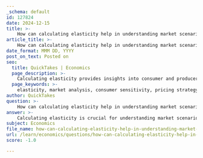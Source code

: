 ```yaml
---
_schema: default
id: 127824
date: 2024-12-15
title: >-
    How can calculating elasticity help in understanding market scenarios?
article_title: >-
    How can calculating elasticity help in understanding market scenarios?
date_format: MMM DD, YYYY
post_on_text: Posted on
seo:
  title: QuickTakes | Economics
  page_description: >-
    Calculating elasticity provides insights into consumer and producer responses to price changes, helping businesses and policymakers make informed decisions about pricing strategies, market predictions, and revenue implications.
  page_keywords: >-
    elasticity, market analysis, consumer sensitivity, pricing strategy, demand response, total revenue, cross-price elasticity, income elasticity, business decision-making, economic factors
author: QuickTakes
question: >-
    How can calculating elasticity help in understanding market scenarios?
answer: >-
    Calculating elasticity is crucial for understanding market scenarios as it provides insights into how consumers and producers respond to changes in price, income, and other economic factors. Here are several ways in which elasticity helps in analyzing market conditions:\n\n1. **Understanding Consumer Sensitivity**: Price elasticity of demand measures how sensitive consumers are to price changes. If a product has high elasticity (greater than 1), a small increase in price can lead to a significant drop in quantity demanded. Conversely, if demand is inelastic (less than 1), price changes have little effect on demand. This understanding helps businesses set optimal pricing strategies to maximize revenue.\n\n2. **Strategic Pricing Decisions**: Firms can use elasticity to determine the best pricing strategies. For example, if a product is elastic, businesses may avoid raising prices to prevent losing customers. On the other hand, if demand is inelastic, they might increase prices to boost revenue without significantly affecting sales volume.\n\n3. **Predicting Market Reactions**: Elasticity helps predict how changes in economic conditions, such as shifts in consumer income or the introduction of substitutes, will impact demand and supply. For instance, if consumer incomes rise, the income elasticity of demand can indicate whether demand for a product will increase or decrease.\n\n4. **Cross-Price Elasticity Insights**: Cross-price elasticity of demand measures how the demand for one good changes in response to the price change of another good. This is particularly useful for understanding competitive dynamics in the market. For example, if the price of coffee rises and the demand for tea increases, it indicates that these two products are substitutes.\n\n5. **Total Revenue Implications**: Understanding the relationship between elasticity and total revenue is vital. If demand is elastic, lowering prices can increase total revenue, while raising prices may decrease it. Conversely, if demand is inelastic, raising prices can lead to higher total revenue.\n\n6. **Real-World Applications**: Elasticity concepts are applied in various real-world scenarios, such as government policy-making, where understanding elasticity can inform decisions on taxation and subsidies. For example, knowing that a good is inelastic can lead to higher taxes on that good without significantly reducing consumption.\n\n7. **Sustainability and Corporate Strategy**: Firms can incorporate elasticity into their corporate social responsibility (CSR) and sustainability initiatives. Understanding how price changes affect consumer behavior can help businesses align their sustainability practices with market expectations, ensuring that they do not alienate price-sensitive consumers.\n\nIn summary, calculating elasticity provides valuable insights into consumer behavior, pricing strategies, and market dynamics, enabling businesses and policymakers to make informed decisions that align with economic realities.
subject: Economics
file_name: how-can-calculating-elasticity-help-in-understanding-market-scenarios.md
url: /learn/economics/questions/how-can-calculating-elasticity-help-in-understanding-market-scenarios
score: -1.0

---
```


&nbsp;